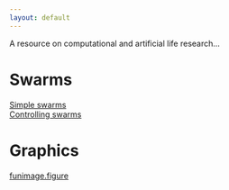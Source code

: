 ```yaml
---
layout: default
---
```


A resource on computational and artificial life research...

# [](#swarms)Swarms

[Simple swarms](swarms/simple-swarm)  
[Controlling swarms](swarms/controlling-swarms)  

# [](#graphics)Graphics

[funimage.figure](graphics/funimage-figure)  
